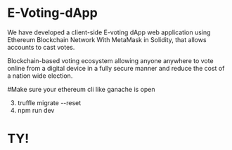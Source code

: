 # E-Voting-dApp
We have developed a client-side E-voting dApp web application using Ethereum Blockchain Network With MetaMask in Solidity, that allows accounts to cast votes.

Blockchain-based voting ecosystem allowing anyone anywhere to vote online from a digital device in a fully secure manner and reduce the cost of a nation wide election.

#Make sure your ethereum cli like ganache is open

3) truffle migrate --reset
4) npm run dev

# TY!
